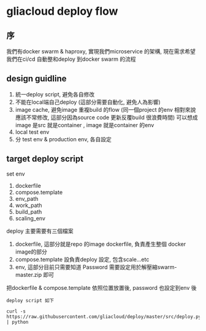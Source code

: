 gliacloud deploy flow
===
序
---
我們有docker swarm & haproxy, 實現我們microservice 的架構, 現在需求希望我們在ci/cd 自動整和deploy 到docker swarm 的流程


design guidline
---
1. 統一deploy script, 避免各自修改
2. 不能在local端自己deploy (這部分需要自動化, 避免人為影響)
3. image cache, 避免image 重複build 的flow (同一個project 的env 相對來說應該不常修改, 這部分因為source code 更新反覆build 很浪費時間) 可以想成image 是src 就是container , image 就是container 的env
4. local test env
5. 分 test env & production env, 各自設定


target deploy script
---

set env 
1. dockerfile
2. compose.template
3. env_path
4. work_path
5. build_path
6. scaling_env


deploy 主要需要有三個檔案

1. dockerfile, 這部分就是repo 的image dockerfile, 負責產生整個 docker image的部分
2. compose.template 設負責deploy 設定, 包含scale...etc
3. env, 這部分目前只需要知道 Password 需要設定用於解壓縮swarm-master.zip 即可

把dockerfile & compose.template 依照位置放置後, password 也設定到env 後

`deploy script 如下`
```
curl -s https://raw.githubusercontent.com/gliacloud/deploy/master/src/deploy.py | python
```
